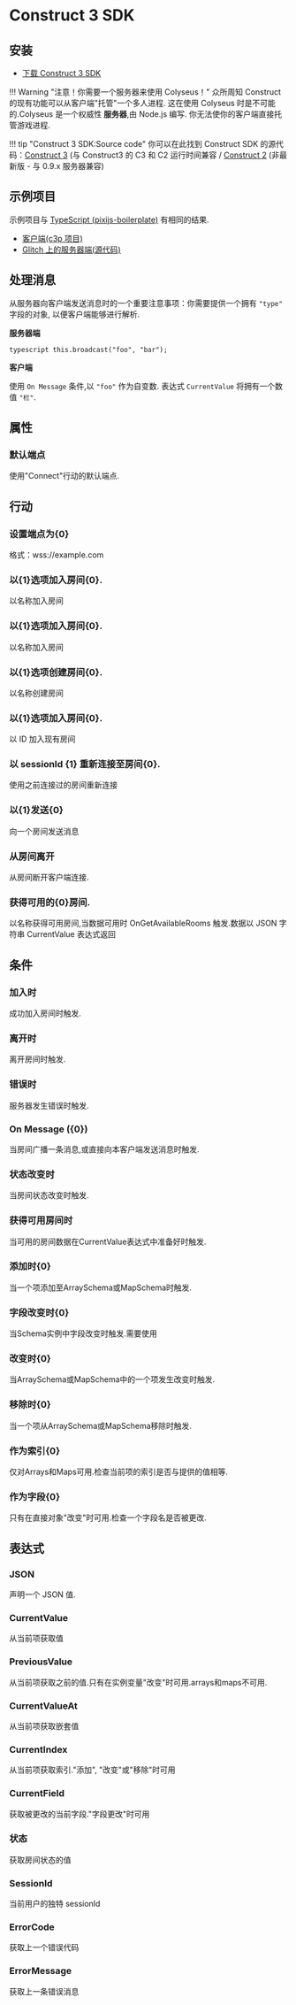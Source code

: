 # Construct 3 SDK

## 安装

- [下载 Construct 3 SDK](https://www.construct.net/en/make-games/addons/111/colyseus-multiplayer-client)

!!! Warning "注意！你需要一个服务器来使用 Colyseus！"
    众所周知 Construct 的现有功能可以从客户端"托管"一个多人进程. 这在使用 Colyseus 时是不可能的.Colyseus 是一个权威性 **服务器**,由 Node.js 编写. 你无法使你的客户端直接托管游戏进程.

!!! tip "Construct 3 SDK:Source code"
    你可以在此找到 Construct SDK 的源代码：[Construct 3](https://github.com/colyseus/colyseus-construct3) (与 Construct3 的 C3 和 C2 运行时间兼容 / [Construct 2](https://github.com/colyseus/colyseus-construct2) (非最新版 - 与 0.9.x 服务器兼容)

## 示例项目

示例项目与 [TypeScript (pixijs-boilerplate)](https://github.com/endel/colyseus-pixijs-boilerplate) 有相同的结果.

- [客户端(c3p 项目)](/_downloads/ColyAgarClient-0-14-0.c3p)
- [Glitch 上的服务器端(源代码)](https://glitch.com/~colyseus-construct3)


## 处理消息

从服务器向客户端发送消息时的一个重要注意事项：你需要提供一个拥有 `"type"` 字段的对象, 以便客户端能够进行解析.

**服务器端**

```
typescript this.broadcast("foo", "bar");
```

**客户端**

使用 `On Message` 条件,以 `"foo"` 作为自变数. 表达式 `CurrentValue` 将拥有一个数值 `"栏"`.


## 属性

### 默认端点
使用"Connect"行动的默认端点.

## 行动

### 设置端点为{0}
格式：wss://example.com

### 以{1}选项加入房间{0}.
以名称加入房间

### 以{1}选项加入房间{0}.
以名称加入房间

### 以{1}选项创建房间{0}.
以名称创建房间

### 以{1}选项加入房间{0}.
以 ID 加入现有房间

### 以 sessionId {1} 重新连接至房间{0}.
使用之前连接过的房间重新连接

### 以{1}发送{0}
向一个房间发送消息

### 从房间离开
从房间断开客户端连接.

### 获得可用的{0}房间.
以名称获得可用房间,当数据可用时 OnGetAvailableRooms 触发.数据以 JSON 字符串 CurrentValue 表达式返回

## 条件

### 加入时
成功加入房间时触发.

### 离开时
离开房间时触发.

### 错误时
服务器发生错误时触发.

### On Message ({0})
当房间广播一条消息,或直接向本客户端发送消息时触发.

### 状态改变时
当房间状态改变时触发.

### 获得可用房间时
当可用的房间数据在CurrentValue表达式中准备好时触发.

### 添加时{0}
当一个项添加至ArraySchema或MapSchema时触发.

### 字段改变时{0}
当Schema实例中字段改变时触发.需要使用

### 改变时{0}
当ArraySchema或MapSchema中的一个项发生改变时触发.

### 移除时{0}
当一个项从ArraySchema或MapSchema移除时触发.

### 作为索引{0}
仅对Arrays和Maps可用.检查当前项的索引是否与提供的值相等.

### 作为字段{0}
只有在直接对象"改变"时可用.检查一个字段名是否被更改.

## 表达式

### JSON
声明一个 JSON 值.

### CurrentValue
从当前项获取值

### PreviousValue
从当前项获取之前的值.只有在实例变量"改变"时可用.arrays和maps不可用.

### CurrentValueAt
从当前项获取嵌套值

### CurrentIndex
从当前项获取索引."添加", "改变"或"移除"时可用

### CurrentField
获取被更改的当前字段."字段更改"时可用

### 状态
获取房间状态的值

### SessionId
当前用户的独特 sessionId

### ErrorCode
获取上一个错误代码

### ErrorMessage
获取上一条错误消息
